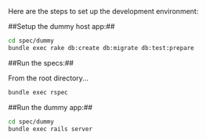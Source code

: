 Here are the steps to set up the development environment:

##Setup the dummy host app:##

```bash
cd spec/dummy
bundle exec rake db:create db:migrate db:test:prepare
```

##Run the specs:##

From the root directory...

```bash
bundle exec rspec
``` 

##Run the dummy app:##

```bash
cd spec/dummy
bundle exec rails server
```